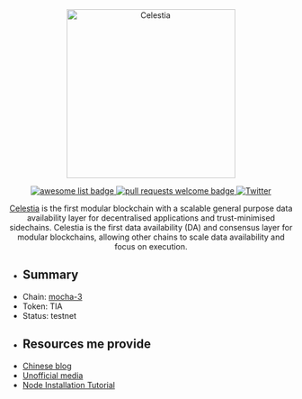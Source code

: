 <div align="center">
  <img alt="Celestia" src="https://raw.githubusercontent.com/celestiaorg/celestia.org/c50b35401482cd0a65821e7a7cb95d06514b13d4/src/images/celestia-logo.svg" width="300" >
 
  <p align="center">
    <a href="https://github.com/sindresorhus/awesome">
      <img alt="awesome list badge" src="https://cdn.rawgit.com/sindresorhus/awesome/d7305f38d29fed78fa85652e3a63e154dd8e8829/media/badge.svg">
    </a>
    <a href="http://makeapullrequest.com">
      <img alt="pull requests welcome badge" src="https://img.shields.io/badge/PRs-welcome-brightgreen.svg?style=flat">
    </a>
    <a href="https://twitter.com/Ting_0x0">
      <img alt="Twitter" src="https://img.shields.io/twitter/url/https/twitter.com/Ting_0x0.svg?style=social&label=Follow Ting">
    </a>
  </p>
 
[Celestia](https://celestia.org/)  is the first modular blockchain with a scalable general purpose data availability layer for decentralised applications and trust-minimised sidechains.
Celestia is the first data availability (DA) and consensus layer for modular blockchains, allowing other chains to scale data availability and focus on execution.
</div>




* ## Summary ##             
* Chain: [mocha-3](https://docs.celestia.org/nodes/mocha-testnet/)
* Token: TIA
* Status: testnet
* ## Resources me provide ## 
*  [Chinese blog](https://celestiachinese.substack.com/)
*  [Unofficial media](https://twitter.com/celestiachinese)
*  [Node Installation Tutorial](https://github.com/Ting2005/Celestia/blob/main/validator-Install-cn.md)
